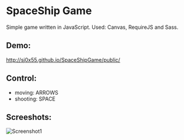 # SpaceShip Game
Simple game written in JavaScript. Used: Canvas, RequireJS and Sass.

## Demo:
http://sj0x55.github.io/SpaceShipGame/public/

## Control:
- moving: ARROWS
- shooting: SPACE

## Screeshots:
![Screenshot1](https://raw.githubusercontent.com/sjanczewski/SpaceShipGame/master/screenshot.jpg "SpaceShipGame")
